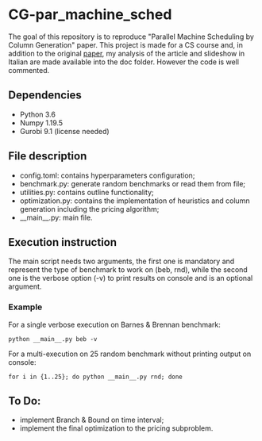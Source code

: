 # CG-par_machine_sched
The goal of this repository is to reproduce "Parallel Machine Scheduling by Column Generation" paper.
This project is made for a CS course and, in addition to the original [paper](https://core.ac.uk/download/pdf/80112183.pdf), my analysis of the article and slideshow in Italian are made available into the doc folder.
However the code is well commented.

## Dependencies
* Python 3.6
* Numpy 1.19.5
* Gurobi 9.1 (license needed)

## File description
- config.toml: contains hyperparameters configuration;
- benchmark.py: generate random benchmarks or read them from file;
- utilities.py: contains outline functionality;
- optimization.py: contains the implementation of heuristics and column generation including the pricing algorithm;
- \_\_main__.py: main file.

## Execution instruction
The main script needs two arguments, the first one is mandatory and represent the type of benchmark to work on (beb, rnd), while the second one is the verbose option (-v) to print results on console and is an optional argument.   

### Example
For a single verbose execution on Barnes & Brennan benchmark:
```
python __main__.py beb -v
```
For a multi-execution on 25 random benchmark without printing output on console:
```
for i in {1..25}; do python __main__.py rnd; done
```

## To Do:
- implement Branch & Bound on time interval;
- implement the final optimization to the pricing subproblem.